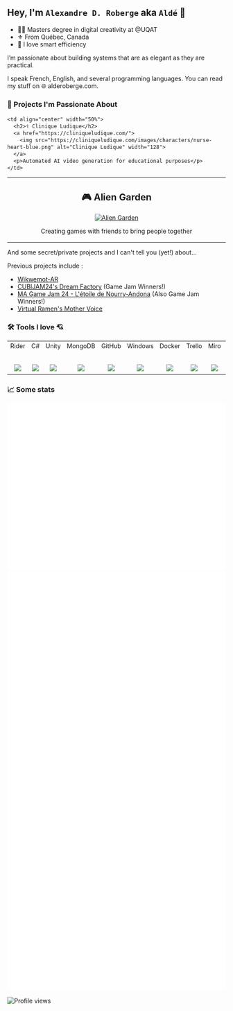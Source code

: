 ## Hey, I'm `Alexandre D. Roberge` aka `Aldé` 👋

- 👨‍💻 Masters degree in digital creativity at @UQAT
- ⚜️ From Québec, Canada 
- 🧡 I love smart efficiency

I’m passionate about building systems that are as elegant as they are practical.

I speak French, English, and several programming languages. You can read my stuff on 🌐 alderoberge.com.

### 🔭 Projects I'm Passionate About

<table width="100%">
  <tr>
    <td align="center" width="50%">
      <h2>🎮 Alien Garden</h2>
      <a href="https://aliengarden.com/">
        <img src="https://aliengarden.com/assets/logo-smaller.png" alt="Alien Garden" width="128">
      </a>
      <p>Creating games with friends to bring people together</p>
    </td>

    <td align="center" width="50%">
      <h2>⚕️ Clinique Ludique</h2>
      <a href="https://cliniqueludique.com/">
        <img src="https://cliniqueludique.com/images/characters/nurse-heart-blue.png" alt="Clinique Ludique" width="128">
      </a>
      <p>Automated AI video generation for educational purposes</p>
    </td>
  </tr>
</table>


And some secret/private projects and I can't tell you (yet!) about...

Previous projects include : 
* [Wikwemot-AR](https://minwashin.org/en/wikwemot/)
* [CUBIJAM24's Dream Factory](https://sambro.itch.io/the-dream-factory) (Game Jam Winners!)
* [MA Game Jam 24 - L'étoile de Nourry-Andona](https://alde.itch.io/etoile-de-nourry-andona) (Also Game Jam Winners!)
* [Virtual Ramen's Mother Voice](https://alde.itch.io/mothers-voice) 


### 🛠 Tools I love 💘

<table>
  <tbody>
    <tr valign="top">
      <td width="100px" align="center">
        <span>Rider</span><br><br><br>
        <img height="64px" src="https://cdn.svgporn.com/logos/rider.svg">
      </td>
      <td width="100px" align="center">
        <span>C#</span><br><br><br>
        <img height="64px" src="https://cdn.svgporn.com/logos/c-sharp.svg">
      </td>
      <td width="100px" align="center">
        <span>Unity</span><br><br><br>
        <img height="64px" src="https://cdn.svgporn.com/logos/unity.svg">
      </td>
      <td width="100px" align="center">
        <span>MongoDB</span><br><br><br>
        <img height="64px" src="https://cdn.svgporn.com/logos/mongodb-icon.svg">
      </td>
      <td width="100px" align="center">
        <span>GitHub</span><br><br><br>
        <img height="64px" src="https://cdn.svgporn.com/logos/github-icon.svg">
      </td>
      <td width="100px" align="center">
        <span>Windows</span><br><br><br>
        <img height="64px" src="https://cdn.svgporn.com/logos/microsoft-windows.svg">
      </td>
      <td width="100px" align="center">
        <span>Docker</span><br><br><br>
        <img height="64px" src="https://cdn.svgporn.com/logos/docker-icon.svg">
      </td>
      <td width="100px" align="center">
        <span>Trello</span><br><br><br>
        <img height="64px" src="https://cdn.svgporn.com/logos/trello.svg">
      </td>
      <td width="100px" align="center">
        <span>Miro</span><br><br><br>
        <img height="64px" src="https://cdn.svgporn.com/logos/miro.svg">
      </td>
      <td width="100px" align="center">
        <span>Canva</span><br><br><br>
        <img height="64px" src="https://cdn.svgporn.com/logos/canva.svg">
      </td>
    </tr>
  </tbody>
</table>


### 📈 Some stats

![Metrics](/github-metrics.svg)
![Calendar](/metrics.plugin.calendar.full.svg)
![Habits](/habits.svg)

![Profile views](https://komarev.com/ghpvc/?username=AldeRoberge&abbreviated=true)
